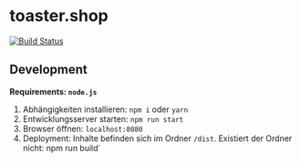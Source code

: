 # toaster.shop

[![Build Status](https://travis-ci.com/Purii/toaster.shop.svg?token=qdXLSA5Q7qrhqsnmh1sw&branch=master)](https://travis-ci.com/Purii/toaster.shop)

## Development

**Requirements: `node.js`**

1. Abhängigkeiten installieren: `npm i` oder `yarn`
2. Entwicklungsserver starten: `npm run start`
3. Browser öffnen: `localhost:8080`
4. Deployment: Inhalte befinden sich im Ordner `/dist`. Existiert der Ordner nicht: npm run build`
